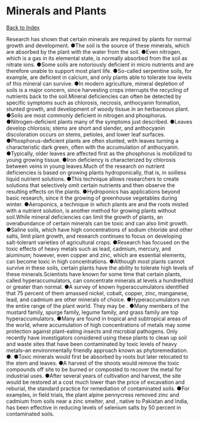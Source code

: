 # Minerals and Plants
[Back to Index](https://github.com/windows10010/tpoExtractor/blob/master/README.md)

Research has shown that certain minerals are required by plants for normal growth and development. ●The soil is the source of these minerals, which are absorbed by the plant with the water from the soil. ●Even nitrogen, which is a gas in its elemental state, is normally absorbed from the soil as nitrate ions. ●Some soils are notoriously deficient in micro nutrients and are therefore unable to support most plant life. ●So-called serpentine soils, for example, are deficient in calcium, and only plants able to tolerate low levels of this mineral can survive. ●In modern agriculture, mineral depletion of soils is a major concern, since harvesting crops interrupts the recycling of nutrients back to the soil.Mineral deficiencies can often be detected by specific symptoms such as chlorosis, necrosis, anthocyanin formation, stunted growth, and development of woody tissue in an herbaceous plant. ●Soils are most commonly deficient in nitrogen and phosphorus. ●Nitrogen-deficient plants many of the symptoms just described. ●Leaves develop chlorosis; stems are short and slender, and anthocyanin discoloration occurs on stems, petioles, and lower leaf surfaces. ●Phosphorus-deficient plants are often stunted, with leaves turning a characteristic dark green, often with the accumulation of anthocyanin. ●Typically, older leaves are affected first as the phosphorus is mobilized to young growing tissue. ●Iron deficiency is characterized by chlorosis between veins in young leaves.Much of the research on nutrient deficiencies is based on growing plants hydroponically, that is, in soilless liquid nutrient solutions. ●This technique allows researchers to create solutions that selectively omit certain nutrients and then observe the resulting effects on the plants. ●Hydroponics has applications beyond basic research, since it the growing of greenhouse vegetables during winter. ●Aeroponics, a technique in which plants are and the roots misted with a nutrient solution, is another method for growing plants without soil.While mineral deficiencies can limit the growth of plants, an overabundance of certain minerals can be toxic and can also limit growth. ●Saline soils, which have high concentrations of sodium chloride and other salts, limit plant growth, and research continues to focus on developing salt-tolerant varieties of agricultural crops. ●Research has focused on the toxic effects of heavy metals such as lead, cadmium, mercury, and aluminum; however, even copper and zinc, which are essential elements, can become toxic in high concentrations. ●Although most plants cannot survive in these soils, certain plants have the ability to tolerate high levels of these minerals.Scientists have known for some time that certain plants, called hyperaccumulators, can concentrate minerals at levels a hundredfold or greater than normal.
●A survey of known hyperaccumulators identified that 75 percent of them amassed nickel, cobalt, copper, zinc, manganese, lead, and cadmium are other minerals of choice.
●Hyperaccumulators run the entire range of the plant world. 
They may be . ●Many members of the mustard family, spurge family, legume family, and grass family are top hyperaccumulators.
●Many are found in tropical and subtropical areas of the world, where accumulation of high concentrations of metals may some protection against plant-eating insects and microbial pathogens.        Only recently have investigators considered using these plants to clean up soil and waste sites that have been contaminated by toxic levels of heavy metals–an environmentally friendly approach known as phytoremediation. ●. ●Toxic minerals would first be absorbed by roots but later relocated to the stem and leaves. ●A harvest of the shoots would remove the toxic compounds off site to be burned or composted to recover the metal for industrial uses. ●After several years of cultivation and harvest, the site would be restored at a cost much lower than the price of excavation and reburial, the standard practice for remediation of contaminated soils. ●For examples, in field trials, the plant alpine pennycress removed zinc and cadmium from soils near a zinc smelter, and , native to Pakistan and India, has been effective in reducing levels of selenium salts by 50 percent in contaminated soils.